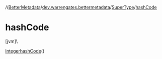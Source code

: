 //[BetterMetadata](../../../index.md)/[dev.warrengates.bettermetadata](../index.md)/[SuperType](index.md)/[hashCode](hash-code.md)

# hashCode

[jvm]\

[Integer](https://docs.oracle.com/javase/8/docs/api/java/lang/Integer.html)[hashCode](hash-code.md)()
